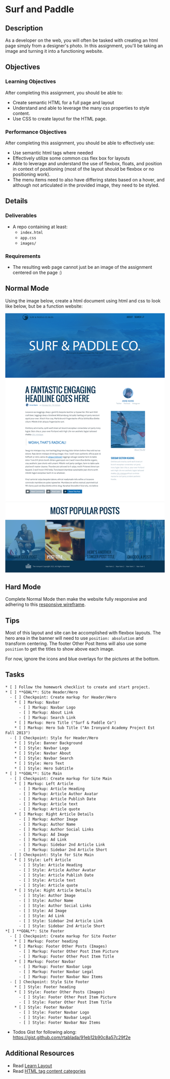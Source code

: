 # Surf and Paddle

## Description

As a developer on the web, you will often be tasked with creating an html page simply from a designer's photo.
In this assignment, you'll be taking an image and turning it into a functioning website.

## Objectives

### Learning Objectives

After completing this assignment, you should be able to:

* Create semantic HTML for a full page and layout
* Understand and able to leverage the many css properties to style content.
* Use CSS to create layout for the HTML page.


### Performance Objectives

After completing this assignment, you should be able to effectively use:

* Use semantic html tags where needed
* Effectively utilize some common css flex box for layouts
* Able to leverage and understand the use of flexbox, floats, and position in context of positioning (most of the layout should be flexbox or no positioning work).
* The menu items need to also have differing states based on a hover, and although not articulated in the provided image, they need to be styled.

## Details

### Deliverables

* A repo containing at least:
  * `index.html`
  * `app.css`
  * `images/`

### Requirements

* The resulting web page cannot just be an image of the assignment centered on the page :)

## Normal Mode

Using the image below, create a html document using html and css to look like below, but be a function website:

![Surf and paddle image](assets/surf-and-paddle.png)

## Hard Mode

Complete Normal Mode then make the website fully responsive and adhering to this [responsive wireframe](assets/surf-and-paddle-responsive.pdf).

## Tips

Most of this layout and site can be accomplished with flexbox layouts.
The hero area in the banner will need to use `position: absolution` and transform centering.
The footer Other Post Items will also use some `position` to get the titles to show above each image.

For now, ignore the icons and blue overlays for the pictures at the bottom.

## Tasks

```
* [ ] Follow the homework checklist to create and start project.
* [ ] **GOAL**: Site Header/Hero
  - [ ] Checkpoint: Create markup for Header/Hero
    * [ ] Markup: Navbar
      - [ ] Markup: Navbar Logo
      - [ ] Markup: About Link
      - [ ] Markup: Search Link
    * [ ] Markup: Hero Title ("Surf & Paddle Co")
    * [ ] Markup: Hero Sub Title ("An Ironyard Academy Project Est Fall 2013")
  - [ ] Checkpoint: Style for Header/Hero
    * [ ] Style: Banner Background
    * [ ] Style: Navbar Logo
    * [ ] Style: Navbar About
    * [ ] Style: Navbar Search
    * [ ] Style: Hero Text
    * [ ] Style: Hero Subtitle
* [ ] **GOAL**: Site Main
  - [ ] Checkpoint: Create markup for Site Main
    * [ ] Markup: Left Article
      - [ ] Markup: Article Heading
      - [ ] Markup: Article Author Avatar
      - [ ] Markup: Article Publish Date
      - [ ] Markup: Article text
      - [ ] Markup: Article quote
    * [ ] Markup: Right Article Details
      - [ ] Markup: Author Image
      - [ ] Markup: Author Name
      - [ ] Markup: Author Social Links
      - [ ] Markup: Ad Image
      - [ ] Markup: Ad Link
      - [ ] Markup: Sidebar 2nd Article Link
      - [ ] Markup: Sidebar 2nd Article Short
  - [ ] Checkpoint: Style for Site Main
    * [ ] Style: Left Article
      - [ ] Style: Article Heading
      - [ ] Style: Article Author Avatar
      - [ ] Style: Article Publish Date
      - [ ] Style: Article text
      - [ ] Style: Article quote
    * [ ] Style: Right Article Details
      - [ ] Style: Author Image
      - [ ] Style: Author Name
      - [ ] Style: Author Social Links
      - [ ] Style: Ad Image
      - [ ] Style: Ad Link
      - [ ] Style: Sidebar 2nd Article Link
      - [ ] Style: Sidebar 2nd Article Short
*[ ] **GOAL**: Site Footer
  - [ ] Checkpoint: Create markup for Site Footer
    * [ ] Markup: Footer heading
    * [ ] Markup: Footer Other Posts (Images)
      - [ ] Markup: Footer Other Post Item Picture
      - [ ] Markup: Footer Other Post Item Title
    * [ ] Markup: Footer Navbar
      - [ ] Markup: Footer Navbar Logo
      - [ ] Markup: Footer Navbar Legal
      - [ ] Markup: Footer Navbar Nav Items
  - [ ] Checkpoint: Style Site Footer
    * [ ] Style: Footer heading
    * [ ] Style: Footer Other Posts (Images)
      - [ ] Style: Footer Other Post Item Picture
      - [ ] Style: Footer Other Post Item Title
    * [ ] Style: Footer Navbar
      - [ ] Style: Footer Navbar Logo
      - [ ] Style: Footer Navbar Legal
      - [ ] Style: Footer Navbar Nav Items
```

* Todos Gist for following along: https://gist.github.com/rtablada/91eb12b90c8a57c29f2e

## Additional Resources

* Read [Learn Layout](http://learnlayout.com/)
* Read [HTML tag content categories](https://developer.mozilla.org/en-US/docs/Web/Guide/HTML/Content_categories)
